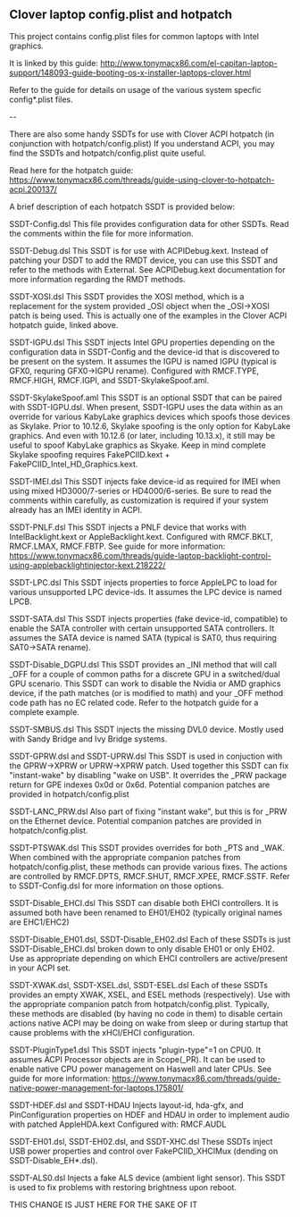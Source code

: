 ## Clover laptop config.plist and hotpatch

This project contains config.plist files for common laptops with Intel graphics.

It is linked by this guide: http://www.tonymacx86.com/el-capitan-laptop-support/148093-guide-booting-os-x-installer-laptops-clover.html

Refer to the guide for details on usage of the various system specfic config*.plist files.

--

There are also some handy SSDTs for use with Clover ACPI hotpatch (in conjunction with hotpatch/config.plist)
If you understand ACPI, you may find the SSDTs and hotpatch/config.plist quite useful.

Read here for the hotpatch guide:
https://www.tonymacx86.com/threads/guide-using-clover-to-hotpatch-acpi.200137/

A brief description of each hotpatch SSDT is provided below:

SSDT-Config.dsl
This file provides configuration data for other SSDTs.  Read the comments within the file for more information.

SSDT-Debug.dsl
This SSDT is for use with ACPIDebug.kext.  Instead of patching your DSDT to add the RMDT device, you can use this SSDT and refer to the methods with External.  See ACPIDebug.kext documentation for more information regarding the RMDT methods.

SSDT-XOSI.dsl
This SSDT provides the XOSI method, which is a replacement for the system provided _OSI object when the _OSI->XOSI patch is being used.  This is actually one of the examples in the Clover ACPI hotpatch guide, linked above.

SSDT-IGPU.dsl
This SSDT injects Intel GPU properties depending on the configuration data in SSDT-Config and the device-id that is discovered to be present on the system.  It assumes the IGPU is named IGPU (typical is GFX0, requring GFX0->IGPU rename).
Configured with RMCF.TYPE, RMCF.HIGH, RMCF.IGPI, and SSDT-SkylakeSpoof.aml.

SSDT-SkylakeSpoof.aml
This SSDT is an optional SSDT that can be paired with SSDT-IGPU.dsl.  When present, SSDT-IGPU uses the data within as an override for various KabyLake graphics devices which spoofs those devices as Skylake.  Prior to 10.12.6, Skylake spoofing is the only option for KabyLake graphics.  And even with 10.12.6 (or later, including 10.13.x), it still may be useful to spoof KabyLake graphics as Skyake.  Keep in mind complete Skylake spoofing requires FakePCIID.kext + FakePCIID_Intel_HD_Graphics.kext.

SSDT-IMEI.dsl
This SSDT injects fake device-id as required for IMEI when using mixed HD3000/7-series or HD4000/6-series.
Be sure to read the comments within carefully, as customization is required if your system already has an IMEI identity in ACPI.

SSDT-PNLF.dsl
This SSDT injects a PNLF device that works with IntelBacklight.kext or AppleBacklight.kext.
Configured with RMCF.BKLT, RMCF.LMAX, RMCF.FBTP.
See guide for more information: https://www.tonymacx86.com/threads/guide-laptop-backlight-control-using-applebacklightinjector-kext.218222/

SSDT-LPC.dsl
This SSDT injects properties to force AppleLPC to load for various unsupported LPC device-ids.  It assumes the LPC device is named LPCB.

SSDT-SATA.dsl
This SSDT injects properties (fake device-id, compatible) to enable the SATA controller with certain unsupported SATA controllers.  It assumes the SATA device is named SATA (typical is SAT0, thus requiring SAT0->SATA rename).

SSDT-Disable_DGPU.dsl
This SSDT provides an _INI method that will call _OFF for a couple of common paths for a discrete GPU in a switched/dual GPU scenario.  This SSDT can work to disable the Nvidia or AMD graphics device, if the path matches (or is modified to math) and your _OFF method code path has no EC related code.
Refer to the hotpatch guide for a complete example.

SSDT-SMBUS.dsl
This SSDT injects the missing DVL0 device.  Mostly used with Sandy Bridge and Ivy Bridge systems.

SSDT-GPRW.dsl and SSDT-UPRW.dsl
This SSDT  is used in conjuction with the GPRW->XPRW or UPRW->XPRW patch.  Used together this SSDT can fix "instant-wake" by disabling "wake on USB".  It overrides the _PRW package return for GPE indexes 0x0d or 0x6d.
Potential companion patches are provided in hotpatch/config.plist 

SSDT-LANC_PRW.dsl
Also part of fixing "instant wake", but this is for _PRW on the Ethernet device.
Potential companion patches are provided in hotpatch/config.plist.

SSDT-PTSWAK.dsl
This SSDT provides overrides for both _PTS and _WAK.
When combined with the appropriate companion patches from hotpatch/config.plist, these methods can provide various fixes.
The actions are controlled by RMCF.DPTS, RMCF.SHUT, RMCF.XPEE, RMCF.SSTF.
Refer to SSDT-Config.dsl for more information on those options.

SSDT-Disable_EHCI.dsl
This SSDT can disable both EHCI controllers.  It is assumed both have been renamed to EH01/EH02 (typically original names are EHC1/EHC2)

SSDT-Disable_EH01.dsl, SSDT-Disable_EH02.dsl
Each of these SSDTs is just SSDT-Disable_EHCI.dsl broken down to only disable EH01 or only EH02.
Use as appropriate depending on which EHCI controllers are active/present in your ACPI set.

SSDT-XWAK.dsl, SSDT-XSEL.dsl, SSDT-ESEL.dsl
Each of these SSDTs provides an empty XWAK, XSEL, and ESEL methods (respectively).
Use with the appropriate companion patch from hotpatch/config.plist.
Typically, these methods are disabled (by having no code in them) to disable certain actions native ACPI may be doing on wake from sleep or during startup that cause problems with the xHCI/EHCI configuration.

SSDT-PluginType1.dsl
This SSDT injects "plugin-type"=1 on CPU0.  It assumes ACPI Processor objects are in Scope(_PR).
It can be used to enable native CPU power management on Haswell and later CPUs.
See guide for more information: https://www.tonymacx86.com/threads/guide-native-power-management-for-laptops.175801/

SSDT-HDEF.dsl and SSDT-HDAU
Injects layout-id, hda-gfx, and PinConfiguration properties on HDEF and HDAU in order to implement audio with patched AppleHDA.kext
Configured with: RMCF.AUDL

SSDT-EH01.dsl, SSDT-EH02.dsl, and SSDT-XHC.dsl
These SSDTs  inject USB power properties and control over FakePCIID_XHCIMux (dending on SSDT-Disable_EH*.dsl).

SSDT-ALS0.dsl
Injects a fake ALS device (ambient light sensor).  This SSDT is used to fix problems with restoring brightness upon reboot.

THIS CHANGE IS JUST HERE FOR THE SAKE OF IT